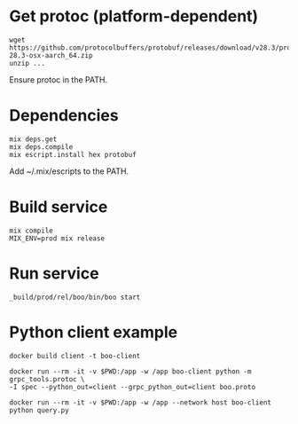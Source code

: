 
# Get protoc (platform-dependent)
```
wget https://github.com/protocolbuffers/protobuf/releases/download/v28.3/protoc-28.3-osx-aarch_64.zip
unzip ...
```
Ensure protoc in the PATH.

# Dependencies
```
mix deps.get
mix deps.compile
mix escript.install hex protobuf
```
Add ~/.mix/escripts to the PATH.

# Build service
```
mix compile
MIX_ENV=prod mix release
```

# Run service
```
_build/prod/rel/boo/bin/boo start
```

# Python client example

```
docker build client -t boo-client

docker run --rm -it -v $PWD:/app -w /app boo-client python -m grpc_tools.protoc \
-I spec --python_out=client --grpc_python_out=client boo.proto

docker run --rm -it -v $PWD:/app -w /app --network host boo-client python query.py
```
